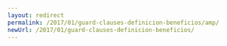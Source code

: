 ```yaml
---
layout: redirect
permalink: /2017/01/guard-clauses-definicion-beneficios/amp/
newUrl: /2017/01/guard-clauses-definicion-beneficios/
---
```

